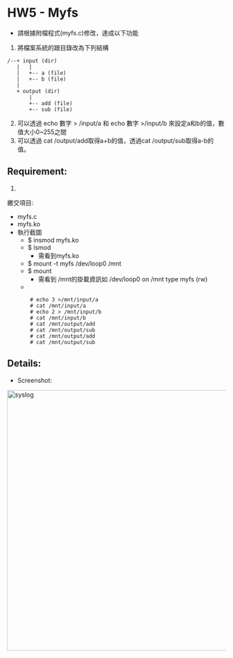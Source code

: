 # HW5 - Myfs

* 請根據附檔程式(myfs.c)修改，達成以下功能
1. 將檔案系統的跟目錄改為下列結構
```
/--+ input (dir)
   |   |
   |   +-- a (file)
   |   +-- b (file)
   |
   + output (dir)
       |
       +-- add (file)
       +-- sub (file)
```       
2. 可以透過 echo 數字 > /input/a 和 echo 數字 >/input/b 來設定a和b的值，數值大小0~255之間  
3. 可以透過 cat /output/add取得a+b的值，透過cat /output/sub取得a-b的值。

## Requirement: 
1.   
繳交項目:  
 * myfs.c  
 * myfs.ko  
 * 執行截圖  
    * $ insmod myfs.ko
    * $ lsmod
      * 需看到myfs.ko
    * $ mount -t myfs /dev/loop0 /mnt
    * $ mount
      * 需看到 /mnt的掛載資訊如 /dev/loop0 on /mnt type myfs (rw)
    * 
    ```
        # echo 3 >/mnt/input/a
        # cat /mnt/input/a
        # echo 2 > /mnt/input/b
        # cat /mnt/input/b
        # cat /mnt/output/add
        # cat /mnt/output/sub
        # cat /mnt/output/add
        # cat /mnt/output/sub
    ```

## Details:  

* Screenshot:  

<img src="https://github.com/frankkn/Linux_Kernel/blob/master/HW5_Myfs/hw5/capture2.jpg" width="800" height="600" alt="syslog"/><br/>
